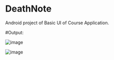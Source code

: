 # DeathNote
Android project of Basic UI of Course Application.

#Output: 

![image](https://github.com/SUJALGPM/DeathNote/assets/122919895/dd531001-9572-42e6-a8fc-225dbd3008ae)

![image](https://github.com/SUJALGPM/DeathNote/assets/122919895/fc95da08-0330-4a93-b27c-7d70b0bf61bf)
